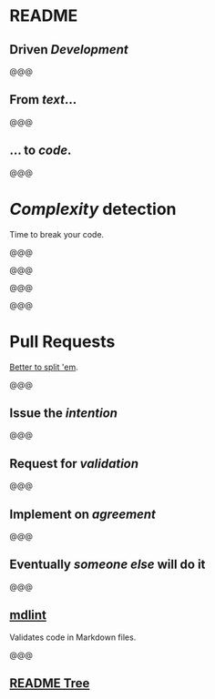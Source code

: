 # README

## Driven *Development*

@@@

<!-- .slide: data-background="../../2012/paris-web/images/testing-by-writing.png" -->

## From *text*…

@@@

<!-- .slide: data-background="../../2012/paris-web/images/tests.png" -->

## … to *code*.

@@@

# *Complexity* detection

Time to break your code.

@@@

<!-- .slide: data-background="images/code-split-before.png" data-background-size="100%" data-background-color="white" -->

@@@

<!-- .slide: data-background="images/code-split-module.png" data-background-size="75%" data-background-color="white" -->

@@@

<!-- .slide: data-background="images/code-split-config.png" data-background-size="75%" data-background-color="white" -->

@@@

# Pull Requests

[Better to split 'em](https://oncletom.io/2013/the-55-commits-syndrome/).

@@@

<!-- .slide: data-background="../chtijs/images/pull-request.png" -->

## Issue the *intention*

@@@

<!-- .slide: data-background="images/pr-validation.png" -->

## Request for *validation*

@@@

<!-- .slide: data-background="images/pr-agreement.png" -->

## Implement on *agreement*

@@@

<!-- .slide: data-background="images/pr-other.png" -->

## Eventually *someone else* will do it

@@@

## [mdlint](https://github.com/ChrisWren/mdlint)

Validates code in Markdown files.

@@@

<!-- .slide: data-background="images/readme-tree.jpg" -->

## [README Tree](https://github.com/DTrejo/readmetree)
